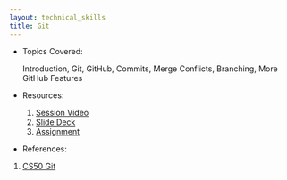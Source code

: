 ```yaml
---
layout: technical_skills
title: Git
---
```


- Topics Covered:
    
    Introduction, Git, GitHub, Commits, Merge Conflicts, Branching, More GitHub Features

- Resources:
    1. [Session Video]()
    2. [Slide Deck]()
    3. [Assignment]()

- References:
1. [CS50 Git](https://cs50.harvard.edu/web/2020/weeks/1/)
